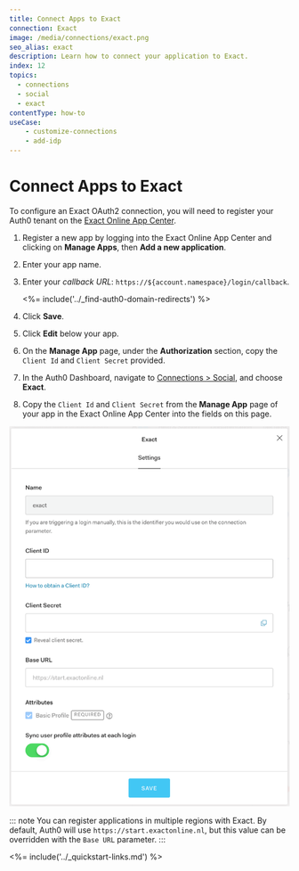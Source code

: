 ```yaml
---
title: Connect Apps to Exact
connection: Exact
image: /media/connections/exact.png
seo_alias: exact
description: Learn how to connect your application to Exact.
index: 12
topics:
  - connections
  - social
  - exact
contentType: how-to
useCase:
    - customize-connections
    - add-idp
---
```


# Connect Apps to Exact

To configure an Exact OAuth2 connection, you will need to register your Auth0 tenant on the [Exact Online App Center](https://apps.exactonline.com/).

1. Register a new app by logging into the Exact Online App Center and clicking on **Manage Apps**, then **Add a new application**.

2. Enter your app name.

3. Enter your <dfn data-key="callback">callback URL</dfn>: `https://${account.namespace}/login/callback`.

    <%= include('../_find-auth0-domain-redirects') %>

4. Click **Save**.

5. Click **Edit** below your app. 

6. On the **Manage App** page, under the **Authorization** section, copy the `Client Id` and `Client Secret` provided.

7. In the Auth0 Dashboard, navigate to [Connections > Social](${manage_url}/#/connections/social), and choose **Exact**. 

8. Copy the `Client Id` and `Client Secret` from the **Manage App** page of your app in the Exact Online App Center into the fields on this page.

![Exact Connection Settings](/media/articles/connections/social/exact/exact-register-6.png)

::: note
You can register applications in multiple regions with Exact. By default, Auth0 will use `https://start.exactonline.nl`, but this value can be overridden with the `Base URL` parameter.
:::

<%= include('../_quickstart-links.md') %>

